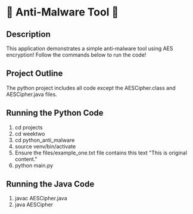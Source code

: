 # 🔐 Anti-Malware Tool 🔐

## Description

This application demonstrates a simple anti-malware tool using AES encryption! Follow the commands below to run the code!

## Project Outline

The python project includes all code except the AESCipher.class and AESCipher.java files.

## Running the Python Code

1. cd projects
2. cd weektwo
3. cd python_anti_malware
4. source venv/bin/activate
5. Ensure the files/example_one.txt file contains this text "This is original content."
6. python main.py

## Running the Java Code

1. javac AESCipher.java
2. java AESCipher
